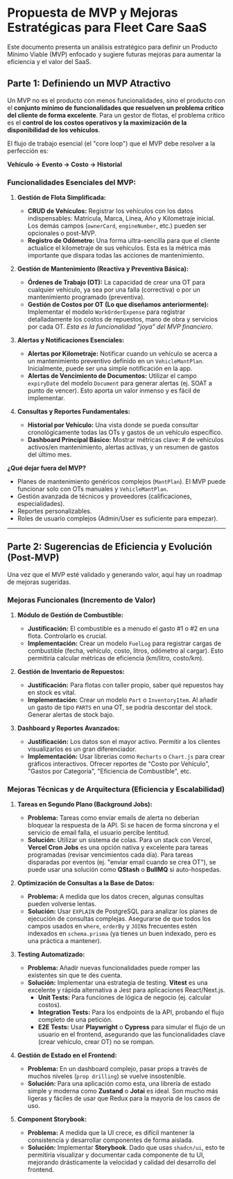 # Propuesta de MVP y Mejoras Estratégicas para Fleet Care SaaS

Este documento presenta un análisis estratégico para definir un Producto Mínimo Viable (MVP) enfocado y sugiere futuras mejoras para aumentar la eficiencia y el valor del SaaS.

## Parte 1: Definiendo un MVP Atractivo

Un MVP no es el producto con menos funcionalidades, sino el producto con el **conjunto mínimo de funcionalidades que resuelven un problema crítico del cliente de forma excelente**. Para un gestor de flotas, el problema crítico es el **control de los costos operativos y la maximización de la disponibilidad de los vehículos**.

El flujo de trabajo esencial (el "core loop") que el MVP debe resolver a la perfección es:

**Vehículo → Evento → Costo → Historial**

### Funcionalidades Esenciales del MVP:

1.  **Gestión de Flota Simplificada:**
    *   **CRUD de Vehículos:** Registrar los vehículos con los datos indispensables: Matrícula, Marca, Línea, Año y Kilometraje inicial. Los demás campos (`ownerCard`, `engineNumber`, etc.) pueden ser opcionales o post-MVP.
    *   **Registro de Odómetro:** Una forma ultra-sencilla para que el cliente actualice el kilometraje de sus vehículos. Esta es la métrica más importante que dispara todas las acciones de mantenimiento.

2.  **Gestión de Mantenimiento (Reactiva y Preventiva Básica):**
    *   **Órdenes de Trabajo (OT):** La capacidad de crear una OT para cualquier vehículo, ya sea por una falla (correctiva) o por un mantenimiento programado (preventiva).
    *   **Gestión de Costos por OT (Lo que diseñamos anteriormente):** Implementar el modelo `WorkOrderExpense` para registrar detalladamente los costos de repuestos, mano de obra y servicios por cada OT. *Esta es la funcionalidad "joya" del MVP financiero*.

3.  **Alertas y Notificaciones Esenciales:**
    *   **Alertas por Kilometraje:** Notificar cuando un vehículo se acerca a un mantenimiento preventivo definido en un `VehicleMantPlan`. Inicialmente, puede ser una simple notificación en la app.
    *   **Alertas de Vencimiento de Documentos:** Utilizar el campo `expiryDate` del modelo `Document` para generar alertas (ej. SOAT a punto de vencer). Esto aporta un valor inmenso y es fácil de implementar.

4.  **Consultas y Reportes Fundamentales:**
    *   **Historial por Vehículo:** Una vista donde se pueda consultar cronológicamente todas las OTs y gastos de un vehículo específico.
    *   **Dashboard Principal Básico:** Mostrar métricas clave: # de vehículos activos/en mantenimiento, alertas activas, y un resumen de gastos del último mes.

**¿Qué dejar fuera del MVP?**
*   Planes de mantenimiento genéricos complejos (`MantPlan`). El MVP puede funcionar solo con OTs manuales y `VehicleMantPlan`.
*   Gestión avanzada de técnicos y proveedores (calificaciones, especialidades).
*   Reportes personalizables.
*   Roles de usuario complejos (Admin/User es suficiente para empezar).

---

## Parte 2: Sugerencias de Eficiencia y Evolución (Post-MVP)

Una vez que el MVP esté validado y generando valor, aquí hay un roadmap de mejoras sugeridas.

### Mejoras Funcionales (Incremento de Valor)

1.  **Módulo de Gestión de Combustible:**
    *   **Justificación:** El combustible es a menudo el gasto #1 o #2 en una flota. Controlarlo es crucial.
    *   **Implementación:** Crear un modelo `FuelLog` para registrar cargas de combustible (fecha, vehículo, costo, litros, odómetro al cargar). Esto permitiría calcular métricas de eficiencia (km/litro, costo/km).

2.  **Gestión de Inventario de Repuestos:**
    *   **Justificación:** Para flotas con taller propio, saber qué repuestos hay en stock es vital.
    *   **Implementación:** Crear un modelo `Part` o `InventoryItem`. Al añadir un gasto de tipo `PARTS` en una OT, se podría descontar del stock. Generar alertas de stock bajo.

3.  **Dashboard y Reportes Avanzados:**
    *   **Justificación:** Los datos son el mayor activo. Permitir a los clientes visualizarlos es un gran diferenciador.
    *   **Implementación:** Usar librerías como `Recharts` o `Chart.js` para crear gráficos interactivos. Ofrecer reportes de "Costo por Vehículo", "Gastos por Categoría", "Eficiencia de Combustible", etc.

### Mejoras Técnicas y de Arquitectura (Eficiencia y Escalabilidad)

1.  **Tareas en Segundo Plano (Background Jobs):**
    *   **Problema:** Tareas como enviar emails de alerta no deberían bloquear la respuesta de la API. Si se hacen de forma síncrona y el servicio de email falla, el usuario percibe lentitud.
    *   **Solución:** Utilizar un sistema de colas. Para un stack con Vercel, **Vercel Cron Jobs** es una opción nativa y excelente para tareas programadas (revisar vencimientos cada día). Para tareas disparadas por eventos (ej. "enviar email cuando se crea OT"), se puede usar una solución como **QStash** o **BullMQ** si auto-hospedas.

2.  **Optimización de Consultas a la Base de Datos:**
    *   **Problema:** A medida que los datos crecen, algunas consultas pueden volverse lentas.
    *   **Solución:** Usar `EXPLAIN` de PostgreSQL para analizar los planes de ejecución de consultas complejas. Asegurarse de que todos los campos usados en `where`, `orderBy` y `JOIN`s frecuentes estén indexados en `schema.prisma` (ya tienes un buen indexado, pero es una práctica a mantener).

3.  **Testing Automatizado:**
    *   **Problema:** Añadir nuevas funcionalidades puede romper las existentes sin que te des cuenta.
    *   **Solución:** Implementar una estrategia de testing. **Vitest** es una excelente y rápida alternativa a Jest para aplicaciones React/Next.js.
        *   **Unit Tests:** Para funciones de lógica de negocio (ej. calcular costos).
        *   **Integration Tests:** Para los endpoints de la API, probando el flujo completo de una petición.
        *   **E2E Tests:** Usar **Playwright** o **Cypress** para simular el flujo de un usuario en el frontend, asegurando que las funcionalidades clave (crear vehículo, crear OT) no se rompan.

4.  **Gestión de Estado en el Frontend:**
    *   **Problema:** En un dashboard complejo, pasar props a través de muchos niveles (`prop drilling`) se vuelve insostenible.
    *   **Solución:** Para una aplicación como esta, una librería de estado simple y moderna como **Zustand** o **Jotai** es ideal. Son mucho más ligeras y fáciles de usar que Redux para la mayoría de los casos de uso.

5.  **Component Storybook:**
    *   **Problema:** A medida que la UI crece, es difícil mantener la consistencia y desarrollar componentes de forma aislada.
    *   **Solución:** Implementar **Storybook**. Dado que usas `shadcn/ui`, esto te permitiría visualizar y documentar cada componente de tu UI, mejorando drásticamente la velocidad y calidad del desarrollo del frontend.

